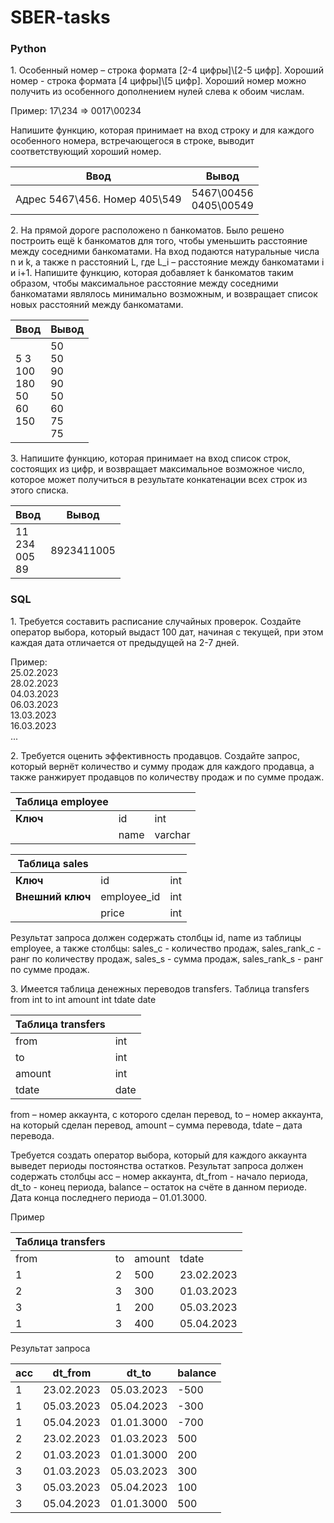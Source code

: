 SBER-tasks
==========

### Python

1\. Особенный номер – строка формата [2-4 цифры]\\[2-5 цифр]. Хороший номер - строка формата [4 цифры]\\[5 цифр]. Хороший номер можно получить из особенного дополнением нулей слева к обоим числам.

Пример:
17\234 => 0017\00234 

Напишите функцию, которая принимает на вход строку и для каждого особенного номера, встречающегося в строке, выводит соответствующий хороший номер.

| **Ввод**                    | **Вывод**              |
|-----------------------------|------------------------|
|Aдрес 5467\456. Номер 405\549|5467\00456<br>0405\00549|

2\. На прямой дороге расположено n банкоматов. Было решено построить ещё k банкоматов для того, чтобы уменьшить расстояние между соседними банкоматами. 
На вход подаются натуральные числа n и k, а также n расстояний L, где L_i  – расстояние между банкоматами i и  i+1. Напишите функцию, которая добавляет k банкоматов таким образом, чтобы максимальное расстояние между соседними банкоматами являлось минимально возможным, и возвращает список новых расстояний между банкоматами.

| **Ввод**                           | **Вывод**                                  |
|------------------------------------|--------------------------------------------|
|5 3<br>100<br>180<br>50<br>60<br>150|50<br>50<br>90<br>90<br>50<br>60<br>75<br>75|

3\. Напишите функцию, которая принимает на вход список строк, состоящих из цифр, и возвращает максимальное возможное число, которое может получиться в результате конкатенации всех строк из этого списка.

| **Ввод**             |**Вывод** |
|----------------------|----------|
|11<br>234<br>005<br>89|8923411005|


### SQL

1\. Требуется составить расписание случайных проверок. Создайте оператор выбора, который выдаст 100 дат, начиная с текущей, при этом каждая дата отличается от предыдущей на 2-7 дней.

Пример:<br>25.02.2023<br>28.02.2023<br>04.03.2023<br>06.03.2023<br>13.03.2023<br>16.03.2023<br>...

2\. Требуется оценить эффективность продавцов. Создайте запрос, который вернёт количество и сумму продаж для каждого продавца, а также ранжирует продавцов по количеству продаж и по сумме продаж.
 
| Таблица employee  |      |         |
|-------------------|------|---------|
| **Ключ**          | id   | int     |
|                   | name | varchar |

| Таблица sales     |             |     |
|-------------------|-------------|-----|
| **Ключ**          | id          | int |
| **Внешний ключ**  | employee_id | int |
|                   | price       | int |
 
Результат запроса должен содержать столбцы id, name из таблицы employee, а также столбцы:
sales_c - количество продаж, 
sales_rank_c - ранг по количеству продаж, 
sales_s - сумма продаж, 
sales_rank_s -  ранг по сумме продаж.

3\.  Имеется таблица денежных переводов transfers.
Таблица transfers
from    int
to  int
amount  int
tdate   date

| Таблица transfers |      |
|-------------------|------|
| from              | int  |
| to                | int  |
| amount            | int  |
| tdate             | date |

from – номер аккаунта, с которого сделан перевод,
to – номер аккаунта, на который сделан перевод,
amount – сумма перевода,
tdate – дата перевода.

Требуется создать оператор выбора, который для каждого аккаунта выведет периоды постоянства остатков. Результат запроса должен содержать столбцы acc – номер аккаунта, dt_from - начало периода,
dt_to - конец периода, balance – остаток на счёте в данном периоде.
Дата конца последнего периода – 01.01.3000. 


Пример

| Таблица transfers |    |        |            |
|-------------------|----|--------|------------|
| from              | to | amount | tdate      |
| 1                 | 2  | 500    | 23.02.2023 |
| 2                 | 3  | 300    | 01.03.2023 |
| 3                 | 1  | 200    | 05.03.2023 |
| 1                 | 3  | 400    | 05.04.2023 |

Результат запроса

| acc | dt_from     | dt_to      | balance |
|-----|-------------|------------|---------|
| 1   | 23.02.2023  | 05.03.2023 | -500    |
| 1   | 05.03.2023  | 05.04.2023 | -300    |
| 1   | 05.04.2023  | 01.01.3000 | -700    |
| 2   | 23.02.2023  | 01.03.2023 | 500     |
| 2   | 01.03.2023  | 01.01.3000 | 200     |
| 3   | 01.03.2023  | 05.03.2023 | 300     |
| 3   | 05.03.2023  | 05.04.2023 | 100     |
| 3   | 05.04.2023  | 01.01.3000 | 500     |

